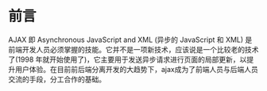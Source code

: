 # 前言

AJAX 即 Asynchronous JavaScript and XML (异步的 JavaScript 和 XML) 是前端开发人员必须掌握的技能。它并不是一项新技术，应该说是一个比较老的技术了(1998 年就开始使用了)，它主要用于发送异步请求进行页面的局部更新，以提升用户体验。在目前前后端分离开发的大趋势下，ajax成为了前端人员与后端人员交流的手段，分工合作的基础。 